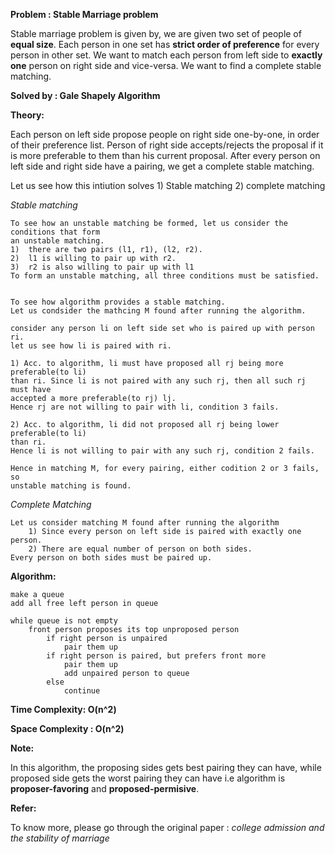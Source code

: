 **Problem : Stable Marriage problem**

Stable marriage problem is given by, we are given two set of people of **equal size**. Each person in one set has **strict order of 
preference** for every person in other set. We want to match each person from left side to **exactly one** person on right side and vice-versa. We want to find a complete stable matching.
   
   
**Solved by : Gale Shapely Algorithm**
   
   
**Theory:**
    
Each person on left side propose people on right side one-by-one, in order of their preference list.
Person of right side accepts/rejects the proposal if it is more preferable to them than his current proposal.
After every person on left side and right side have a pairing, we get a complete stable matching.

Let us see how this intiution solves 1) Stable matching 2) complete matching

*Stable matching*

    To see how an unstable matching be formed, let us consider the conditions that form
    an unstable matching.
    1)  there are two pairs (l1, r1), (l2, r2).
    2)  l1 is willing to pair up with r2.
    3)  r2 is also willing to pair up with l1
    To form an unstable matching, all three conditions must be satisfied.


    To see how algorithm provides a stable matching.
    Let us condsider the mathcing M found after running the algorithm.

    consider any person li on left side set who is paired up with person ri.
    let us see how li is paired with ri.

    1) Acc. to algorithm, li must have proposed all rj being more preferable(to li)
    than ri. Since li is not paired with any such rj, then all such rj must have
    accepted a more preferable(to rj) lj.
    Hence rj are not willing to pair with li, condition 3 fails.

    2) Acc. to algorithm, li did not proposed all rj being lower preferable(to li)
    than ri.
    Hence li is not willing to pair with any such rj, condition 2 fails.

    Hence in matching M, for every pairing, either codition 2 or 3 fails, so
    unstable matching is found.

*Complete Matching*

    Let us consider matching M found after running the algorithm
        1) Since every person on left side is paired with exactly one person.
        2) There are equal number of person on both sides.
    Every person on both sides must be paired up.


**Algorithm:**

    make a queue
    add all free left person in queue

    while queue is not empty
        front person proposes its top unproposed person
            if right person is unpaired
                pair them up
            if right person is paired, but prefers front more
                pair them up
                add unpaired person to queue
            else
                continue



**Time Complexity: O(n^2)**

**Space Complexity : O(n^2)**


**Note:**
    
In this algorithm, the proposing sides gets best pairing they can have, while proposed
side gets the worst pairing they can have i.e algorithm is **proposer-favoring** and **proposed-permisive**.


**Refer:**

To know more, please go through the original paper : *college admission and the stability of marriage*